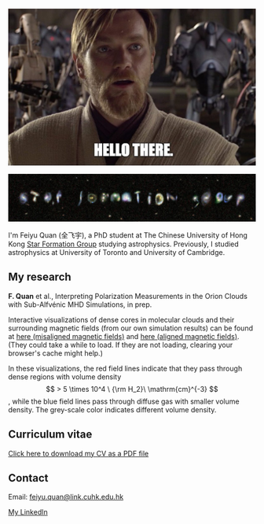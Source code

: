 
![image info](assets/images/Obiwan.jpg)

![image info](assets/images/SFG.png)

I'm Feiyu Quan (全飞宇), a PhD student at The Chinese University of Hong Kong [Star Formation Group](https://www.phy.cuhk.edu.hk/sfg/) studying astrophysics. Previously, I studied astrophysics at University of Toronto and University of Cambridge.

## My research

**F. Quan** et al., Interpreting Polarization Measurements in the Orion Clouds with Sub-Alfvénic MHD Simulations, in prep.

Interactive visualizations of dense cores in molecular clouds and their surrounding magnetic fields (from our own simulation results) can be found at [here (misaligned magnetic fields)](assets/visualizations/clump2.html) and [here (aligned magnetic fields)](assets/visualizations/clump4.html). (They could take a while to load. If they are not loading, clearing your browser's cache might help.)

In these visualizations, the red field lines indicate that they pass through dense regions with volume density $$ > 5 \times 10^4 \ {\rm H_2}\ \mathrm{cm}^{-3} $$ , while the blue field lines pass through diffuse gas with smaller volume density. The grey-scale color indicates different volume density.

## Curriculum vitae

[Click here to download my CV as a PDF file](CV.pdf)

## Contact

Email: <feiyu.quan@link.cuhk.edu.hk>  

[My LinkedIn](https://www.linkedin.com/in/feiyu-quan-158002190/)
